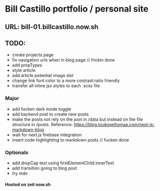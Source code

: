 # Bill Castillo portfolio / personal site

## URL: bill-01.billcastillo.now.sh

## TODO:
- create projects page
- fix navigation urls when in blog page // frickin done
- add propTypes
- style article
- add article potential image slot
- change link font color to a more contrast:ratio friendly
- transfer all inline jsx styles to each .scss file

### Major
- add fucken dark mode toggle
- add backend post to create new posts
- make the posts not rely on the json in /data but instead on the file structure in /posts. Reference: https://blog.toukopeltomaa.com/next-js-markdown-blog
- wait for next.js firebase integration
- insert code highlighting to markdown posts // fucken done

### Optionals
- add dropCap text using firstElementChild.innerText
- add transition going to blog post
- try mdx

#### Hosted on zeit now.sh
